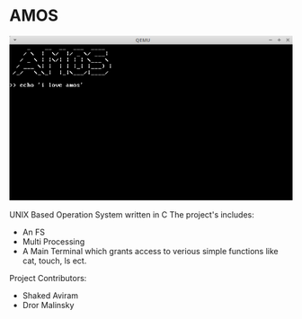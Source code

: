 # AMOS

![Screenshot](OS.png)

UNIX Based Operation System written in C
The project's includes:
* An FS
* Multi Processing
* A Main Terminal which grants access to verious simple functions like cat, touch, ls ect.

Project Contributors: 
* Shaked Aviram
* Dror Malinsky
